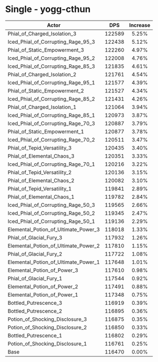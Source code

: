 # Single - yogg-cthun
| Actor | DPS | Increase |
|---|:---:|:---:|
|Phial_of_Charged_Isolation_3|122589|5.25%|
|Iced_Phial_of_Corrupting_Rage_95_3|122438|5.12%|
|Phial_of_Static_Empowerment_3|122260|4.97%|
|Iced_Phial_of_Corrupting_Rage_95_2|122008|4.76%|
|Iced_Phial_of_Corrupting_Rage_85_3|121835|4.61%|
|Phial_of_Charged_Isolation_2|121761|4.54%|
|Iced_Phial_of_Corrupting_Rage_95_1|121577|4.39%|
|Phial_of_Static_Empowerment_2|121527|4.34%|
|Iced_Phial_of_Corrupting_Rage_85_2|121431|4.26%|
|Phial_of_Charged_Isolation_1|121064|3.94%|
|Iced_Phial_of_Corrupting_Rage_85_1|120973|3.87%|
|Iced_Phial_of_Corrupting_Rage_70_3|120887|3.79%|
|Phial_of_Static_Empowerment_1|120877|3.78%|
|Iced_Phial_of_Corrupting_Rage_70_2|120511|3.47%|
|Phial_of_Tepid_Versatility_3|120435|3.40%|
|Phial_of_Elemental_Chaos_3|120351|3.33%|
|Iced_Phial_of_Corrupting_Rage_70_1|120216|3.22%|
|Phial_of_Tepid_Versatility_2|120136|3.15%|
|Phial_of_Elemental_Chaos_2|120082|3.10%|
|Phial_of_Tepid_Versatility_1|119841|2.89%|
|Phial_of_Elemental_Chaos_1|119782|2.84%|
|Iced_Phial_of_Corrupting_Rage_50_3|119565|2.66%|
|Iced_Phial_of_Corrupting_Rage_50_2|119345|2.47%|
|Iced_Phial_of_Corrupting_Rage_50_1|119136|2.29%|
|Elemental_Potion_of_Ultimate_Power_3|118018|1.33%|
|Phial_of_Glacial_Fury_3|117932|1.26%|
|Elemental_Potion_of_Ultimate_Power_2|117810|1.15%|
|Phial_of_Glacial_Fury_2|117722|1.08%|
|Elemental_Potion_of_Ultimate_Power_1|117648|1.01%|
|Elemental_Potion_of_Power_3|117610|0.98%|
|Phial_of_Glacial_Fury_1|117544|0.92%|
|Elemental_Potion_of_Power_2|117491|0.88%|
|Elemental_Potion_of_Power_1|117348|0.75%|
|Bottled_Putrescence_3|116919|0.39%|
|Bottled_Putrescence_2|116895|0.36%|
|Potion_of_Shocking_Disclosure_3|116875|0.35%|
|Potion_of_Shocking_Disclosure_2|116850|0.33%|
|Bottled_Putrescence_1|116802|0.29%|
|Potion_of_Shocking_Disclosure_1|116761|0.25%|
|Base|116470|0.00%|
